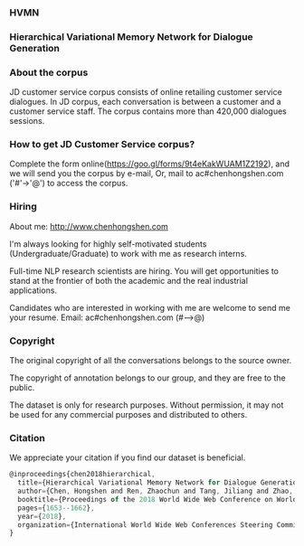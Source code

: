 ### HVMN

### Hierarchical Variational Memory Network for Dialogue Generation

### About the corpus
JD customer service corpus consists of online retailing customer service dialogues. In JD corpus, each conversation is between a customer and a customer service
staff. The corpus contains  more than 420,000 dialogues sessions.


### How to get JD Customer Service corpus?
Complete the form online(https://goo.gl/forms/9t4eKakWUAM1Z2192), and we will send you the corpus by e-mail,
Or,
mail to ac#chenhongshen.com ('#'->'@') to access the corpus.

### Hiring
About me: http://www.chenhongshen.com

I'm always looking for highly self-motivated students (Undergraduate/Graduate) to work with me as research interns.

Full-time NLP research scientists are hiring. You will get opportunities to stand at the frontier of both the academic and the real industrial applications.

Candidates who are interested in working with me are welcome to send me your resume. Email: ac#chenhongshen.com (#-->@)

### Copyright

The original copyright of all the conversations belongs to the source owner.

The copyright of annotation belongs to our group, and they are free to the public.

The dataset is only for research purposes. Without permission, it may not be used for any commercial purposes and distributed to others.


### Citation

We appreciate your citation if you find our dataset is beneficial.

```javascript
@inproceedings{chen2018hierarchical,
  title={Hierarchical Variational Memory Network for Dialogue Generation},
  author={Chen, Hongshen and Ren, Zhaochun and Tang, Jiliang and Zhao, Yihong Eric and Yin, Dawei},
  booktitle={Proceedings of the 2018 World Wide Web Conference on World Wide Web},
  pages={1653--1662},
  year={2018},
  organization={International World Wide Web Conferences Steering Committee}
}
```

